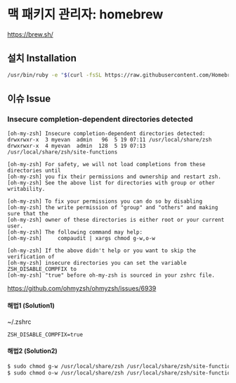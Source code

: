 # 맥 패키지 관리자: homebrew

<https://brew.sh/>

## 설치 Installation

```bash
/usr/bin/ruby -e "$(curl -fsSL https://raw.githubusercontent.com/Homebrew/install/master/install)"
```

## 이슈 Issue

### Insecure completion-dependent directories detected

```
[oh-my-zsh] Insecure completion-dependent directories detected:
drwxrwxr-x  3 myevan  admin   96  5 19 07:11 /usr/local/share/zsh
drwxrwxr-x  4 myevan  admin  128  5 19 07:13 /usr/local/share/zsh/site-functions

[oh-my-zsh] For safety, we will not load completions from these directories until
[oh-my-zsh] you fix their permissions and ownership and restart zsh.
[oh-my-zsh] See the above list for directories with group or other writability.

[oh-my-zsh] To fix your permissions you can do so by disabling
[oh-my-zsh] the write permission of "group" and "others" and making sure that the
[oh-my-zsh] owner of these directories is either root or your current user.
[oh-my-zsh] The following command may help:
[oh-my-zsh]     compaudit | xargs chmod g-w,o-w

[oh-my-zsh] If the above didn't help or you want to skip the verification of
[oh-my-zsh] insecure directories you can set the variable ZSH_DISABLE_COMPFIX to
[oh-my-zsh] "true" before oh-my-zsh is sourced in your zshrc file.
```

<https://github.com/ohmyzsh/ohmyzsh/issues/6939>

#### 해법1 (Solution1)

~/.zshrc

```
ZSH_DISABLE_COMPFIX=true
```

#### 해법2 (Solution2)

```zsh
$ sudo chmod g-w /usr/local/share/zsh /usr/local/share/zsh/site-functions
$ sudo chmod o-w /usr/local/share/zsh /usr/local/share/zsh/site-functions
```